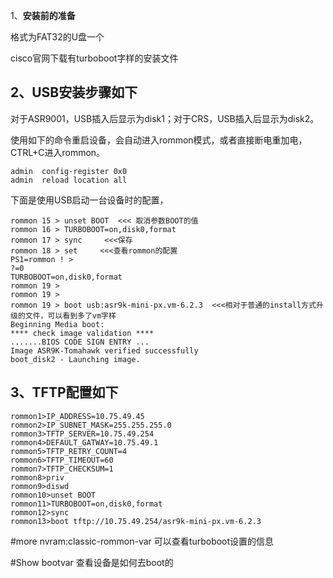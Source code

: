 1、**安装前的准备**

格式为FAT32的U盘一个

cisco官网下载有turboboot字样的安装文件

## 2、USB安装步骤如下

对于ASR9001，USB插入后显示为disk1；对于CRS，USB插入后显示为disk2。

使用如下的命令重启设备，会自动进入rommon模式，或者直接断电重加电，CTRL+C进入rommon。

```
admin  config-register 0x0  
admin  reload location all  
```

下面是使用USB启动一台设备时的配置，

```
rommon 15 > unset BOOT  <<< 取消参数BOOT的值
rommon 16 > TURBOBOOT=on,disk0,format
rommon 17 > sync     <<<保存
rommon 18 > set     <<<查看rommon的配置
PS1=rommon ! > 
?=0
TURBOBOOT=on,disk0,format
rommon 19 > 
rommon 19 > 
rommon 19 > boot usb:asr9k-mini-px.vm-6.2.3  <<<相对于普通的install方式升级的文件，可以看到多了vm字样
Beginning Media boot:
**** check image validation ****
.......BIOS CODE SIGN ENTRY ...
Image ASR9K-Tomahawk verified successfully
boot_disk2 - Launching image.
```

## 3、TFTP配置如下

```
rommon1>IP_ADDRESS=10.75.49.45
rommon2>IP_SUBNET_MASK=255.255.255.0
rommon3>TFTP_SERVER=10.75.49.254
rommon4>DEFAULT_GATWAY=10.75.49.1
rommon5>TFTP_RETRY_COUNT=4
rommon6>TFTP_TIMEOUT=60
rommon7>TFTP_CHECKSUM=1
rommon8>priv
rommon9>diswd
rommon10>unset BOOT
rommon11>TURBOBOOT=on,disk0,format
rommon12>sync
rommon13>boot tftp://10.75.49.254/asr9k-mini-px.vm-6.2.3
```

 #more  nvram:classic-rommon-var  可以查看turboboot设置的信息  

#Show  bootvar  查看设备是如何去boot的  